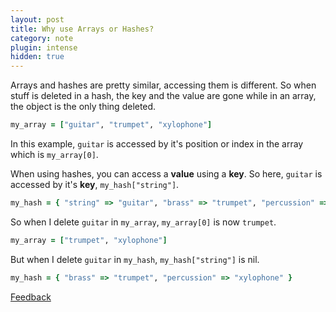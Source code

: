 ```yaml
---
layout: post
title: Why use Arrays or Hashes?
category: note
plugin: intense
hidden: true
---
```


Arrays and hashes are pretty similar, accessing them is different. So when stuff is deleted in a hash, the key and the value are gone while in an array, the object is the only thing deleted.

```ruby
my_array = ["guitar", "trumpet", "xylophone"]
```
In this example, `guitar` is accessed by it's position or index in the array which is `my_array[0]`.

When using hashes, you can access a <strong>value</strong> using a <strong>key</strong>. So here, `guitar` is accessed by it's <strong>key</strong>, `my_hash["string"]`.

```ruby
my_hash = { "string" => "guitar", "brass" => "trumpet", "percussion" => "xylophone" }
```

So when I delete `guitar` in `my_array`, `my_array[0]` is now `trumpet`.

```ruby
my_array = ["trumpet", "xylophone"]
```

But when I delete `guitar` in `my_hash`, `my_hash["string"]` is nil.

```ruby
my_hash = { "brass" => "trumpet", "percussion" => "xylophone" }
```

<p class=store>
  <a href="https://www.twitter.com/intent/tweet?text=@bossigner;url=http://cutofmyjib.github.io/arrays-hashes.html" target="_blank">Feedback</a>
</p>
